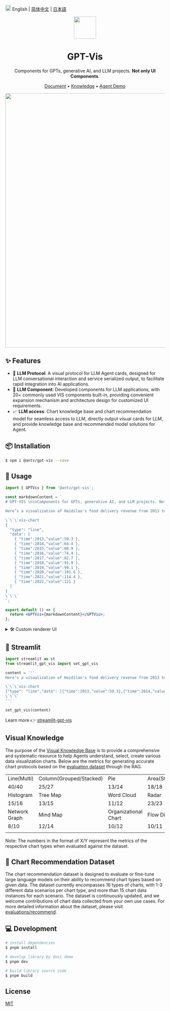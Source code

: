 <img src="https://gw.alipayobjects.com/zos/antfincdn/R8sN%24GNdh6/language.svg" width="18"> English | [简体中文](./README.zh-CN.md) | [日本語](./README.ja-JP.md)

<div align="center">
  <img src="https://github.com/eosphoros-ai/GPT-Vis/assets/17919400/c8804ffb-d3d6-45d3-846f-cf217681ab05" height=70">
</div>

<h1 align="center">GPT-Vis</h1>

<div align="center">

Components for GPTs, generative AI, and LLM projects. **Not only UI Components**.

<p align="center">
  <a href="https://gpt-vis.antv.vision" target="_blank">Document</a> •
  <a href="/knowledges" target="_blank">Knowledge</a> •
  <a href="https://tbox.alipay.com/experience/202410APr1n200110168?id=20241122F8eB00104644" target="_blank">Agent Demo</a>
</p>
</div>

<div align="center">
  <a href="https://mdn.alipayobjects.com/huamei_qa8qxu/afts/img/A*ut_RSJxdBMoAAAAAAAAAAAAADmJ7AQ/original" target="_blank"><img src="https://github.com/user-attachments/assets/d6e90e58-9bf7-4c40-a2db-96cbd68ed818" width="800"></a>
</div>

## ✨ Features

- 🤖 **LLM Protocol**: A visual protocol for LLM Agent cards, designed for LLM conversational interaction and service serialized output, to facilitate rapid integration into AI applications.
- 🍡 **LLM Component**: Developed components for LLM applications, with 20+ commonly used VIS components built-in, providing convenient expansion mechanism and architecture design for customized UI requirements.
- 📈 **LLM access**: Chart knowledge base and chart recommendation model for seamless access to LLM, directly output visual cards for LLM, and provide knowledge base and recommended model solutions for Agent.

## 📦 Installation

```bash
$ npm i @antv/gpt-vis --save
```

## 🔨 Usage

```jsx
import { GPTVis } from '@antv/gpt-vis';

const markdownContent = `
# GPT-VIS \n\nComponents for GPTs, generative AI, and LLM projects. Not only UI Components.

Here’s a visualization of Haidilao's food delivery revenue from 2013 to 2022. You can see a steady increase over the years, with notable *growth* particularly in recent years.

\`\`\`vis-chart
{
  "type": "line",
  "data": [
    { "time":2013,"value":59.3 },
    { "time":2014,"value":64.4 },
    { "time":2015,"value":68.9 },
    { "time":2016,"value":74.4 },
    { "time":2017,"value":82.7 },
    { "time":2018,"value":91.9 },
    { "time":2019,"value":99.1 },
    { "time":2020,"value":101.6 },
    { "time":2021,"value":114.4 },
    { "time":2022,"value":121 }
  ]
}
\`\`\`
`;

export default () => {
  return <GPTVis>{markdownContent}</GPTVis>;
};
```

<details>
<summary>🛠 Custom renderer UI</summary>

```jsx
import { GPTVisLite, withChartCode, ChartType, Pie } from '@antv/gpt-vis';

const markdownContent = `
\`\`\`my-ui
my data
\`\`\`

\`\`\`vis-chart
{
  "type": "pie",
  "data": [
    { "category": "category 1", "value": 27 },
    { "category": "category 2", "value": 25 },
    { "category": "category 3", "value": 18 },
    { "category": "other", "value": 5 }
  ]
}
\`\`\`
`;

const customRenderers = { 'my-ui': ({ children }) => <div>{children}</div> };
const components = {
  code: withChartCode({
    languageRenderers: customRenderers, // register custom block renderer
    components: { [ChartType.Pie]: Pie }, // register a pie chart
  }),
};

export default () => {
  return <GPTVisLite components={components}>{markdownContent}</GPTVisLite>;
};
```

</details>

## 🐍 Streamlit

```python
import streamlit as st
from streamlit_gpt_vis import set_gpt_vis

content = '''
Here’s a visualization of Haidilao's food delivery revenue from 2013 to 2022. You can see a steady increase over the years, with notable *growth* particularly in recent years.

\`\`\`vis-chart
{"type": "line","data": [{"time":2013,"value":59.3},{"time":2014,"value":64.4},{"time":2015,"value":68.9},{"time":2016,"value":74.4},{"time":2017,"value":82.7},{"time":2018,"value":91.9},{"time":2019,"value":99.1},{"time":2020,"value":101.6},{"time":2021,"value":114.4},{"time":2022,"value":121}]}
\`\`\`
'''

set_gpt_vis(content)
```

Learn more 👉 [streamlit-gpt-vis](https://github.com/antvis/GPT-Vis/tree/main/bindings/streamlit-gpt-vis)

## Visual Knowledge

The purpose of the [Visual Knowledge Base](https://github.com/antvis/GPT-Vis/tree/main/knowledges) is to provide a comprehensive and systematic resource to help Agents understand, select, create various data visualization charts. Below are the metrics for generating accurate chart protocols based on the [evaluation dataset](https://github.com/antvis/GPT-Vis/tree/main/evaluations/datastes/chart) through the RAG.

|               |                         |                      |               |                      |                 |         |
| ------------- | ----------------------- | -------------------- | ------------- | -------------------- | --------------- | ------- |
| Line(Multi)   | Column(Grouped/Stacked) | Pie                  | Area(Stacked) | Bar(Grouped/Stacked) | Scatter(Bubble) | Heatmap |
| 40/40         | 25/27                   | 13/14                | 18/18         | 18/20                | 10/10           | 9/10    |
| Histogram     | Tree Map                | Word Cloud           | Radar         | Dual Axis            | Rich Text NTV   | Pin Map |
| 15/16         | 13/15                   | 11/12                | 23/23         | 13/14                | 7.3/10          | 10/11   |
| Network Graph | Mind Map                | Organizational Chart | Flow Diagram  | Fishbone Diagram     |                 |         |
| 8/10          | 12/14                   | 10/12                | 10/11         | 10/12                |                 |         |
|               |                         |                      |               |                      |                 |         |

Note: The numbers in the format of X/Y represent the metrics of the respective chart types when evaluated against the dataset.

## 🤖 Chart Recommendation Dataset

The chart recommendation dataset is designed to evaluate or fine-tune large language models on their ability to recommend chart types based on given data. The dataset currently encompasses 16 types of charts, with 1-3 different data scenarios per chart type, and more than 15 chart data instances for each scenario. The dataset is continuously updated, and we welcome contributions of chart data collected from your own use cases. For more detailed information about the dataset, please visit [evaluations/recommend](https://github.com/antvis/GPT-Vis/blob/main/evaluations/datastes/recommend/README.en.md).

## 💻 Development

```bash
# install dependencies
$ pnpm install

# develop library by docs demo
$ pnpm dev

# build library source code
$ pnpm build
```

## License

[MIT](./LICENSE)
